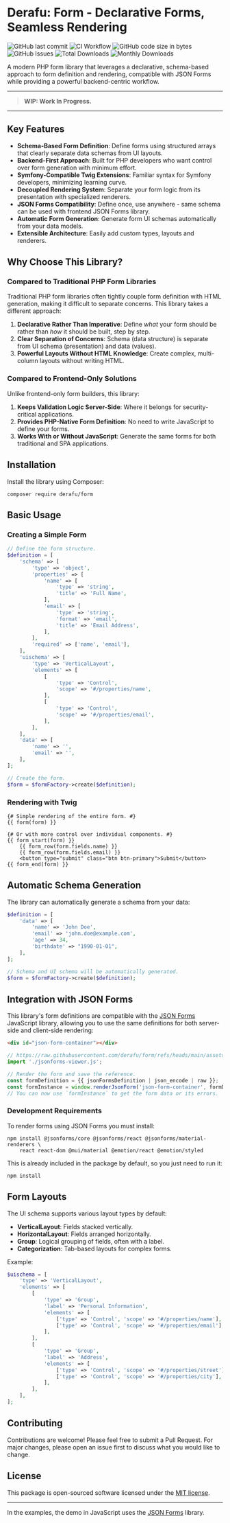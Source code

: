 # Derafu: Form - Declarative Forms, Seamless Rendering

![GitHub last commit](https://img.shields.io/github/last-commit/derafu/form/main)
![CI Workflow](https://github.com/derafu/form/actions/workflows/ci.yml/badge.svg?branch=main&event=push)
![GitHub code size in bytes](https://img.shields.io/github/languages/code-size/derafu/form)
![GitHub Issues](https://img.shields.io/github/issues-raw/derafu/form)
![Total Downloads](https://poser.pugx.org/derafu/form/downloads)
![Monthly Downloads](https://poser.pugx.org/derafu/form/d/monthly)

A modern PHP form library that leverages a declarative, schema-based approach to form definition and rendering, compatible with JSON Forms while providing a powerful backend-centric workflow.

---

> **WIP: Work In Progress.**

---

## Key Features

- **Schema-Based Form Definition**: Define forms using structured arrays that clearly separate data schemas from UI layouts.
- **Backend-First Approach**: Built for PHP developers who want control over form generation with minimum effort.
- **Symfony-Compatible Twig Extensions**: Familiar syntax for Symfony developers, minimizing learning curve.
- **Decoupled Rendering System**: Separate your form logic from its presentation with specialized renderers.
- **JSON Forms Compatibility**: Define once, use anywhere - same schema can be used with frontend JSON Forms library.
- **Automatic Form Generation**: Generate form UI schemas automatically from your data models.
- **Extensible Architecture**: Easily add custom types, layouts and renderers.

## Why Choose This Library?

### Compared to Traditional PHP Form Libraries

Traditional PHP form libraries often tightly couple form definition with HTML generation, making it difficult to separate concerns. This library takes a different approach:

1. **Declarative Rather Than Imperative**: Define _what_ your form should be rather than _how_ it should be built, step by step.
2. **Clear Separation of Concerns**: Schema (data structure) is separate from UI schema (presentation) and data (values).
3. **Powerful Layouts Without HTML Knowledge**: Create complex, multi-column layouts without writing HTML.

### Compared to Frontend-Only Solutions

Unlike frontend-only form builders, this library:

1. **Keeps Validation Logic Server-Side**: Where it belongs for security-critical applications.
2. **Provides PHP-Native Form Definition**: No need to write JavaScript to define your forms.
3. **Works With or Without JavaScript**: Generate the same forms for both traditional and SPA applications.

## Installation

Install the library using Composer:

```shell
composer require derafu/form
```

## Basic Usage

### Creating a Simple Form

```php
// Define the form structure.
$definition = [
    'schema' => [
        'type' => 'object',
        'properties' => [
            'name' => [
                'type' => 'string',
                'title' => 'Full Name',
            ],
            'email' => [
                'type' => 'string',
                'format' => 'email',
                'title' => 'Email Address',
            ],
        ],
        'required' => ['name', 'email'],
    ],
    'uischema' => [
        'type' => 'VerticalLayout',
        'elements' => [
            [
                'type' => 'Control',
                'scope' => '#/properties/name',
            ],
            [
                'type' => 'Control',
                'scope' => '#/properties/email',
            ],
        ],
    ],
    'data' => [
        'name' => '',
        'email' => '',
    ],
];

// Create the form.
$form = $formFactory->create($definition);
```

### Rendering with Twig

```twig
{# Simple rendering of the entire form. #}
{{ form(form) }}

{# Or with more control over individual components. #}
{{ form_start(form) }}
    {{ form_row(form.fields.name) }}
    {{ form_row(form.fields.email) }}
    <button type="submit" class="btn btn-primary">Submit</button>
{{ form_end(form) }}
```

## Automatic Schema Generation

The library can automatically generate a schema from your data:

```php
$definition = [
    'data' => [
        'name' => 'John Doe',
        'email' => 'john.doe@example.com',
        'age' => 34,
        'birthdate' => "1990-01-01",
    ],
];

// Schema and UI schema will be automatically generated.
$form = $formFactory->create($definition);
```

## Integration with JSON Forms

This library's form definitions are compatible with the [JSON Forms](https://jsonforms.io) JavaScript library, allowing you to use the same definitions for both server-side and client-side rendering:

```html
<div id="json-form-container"></div>
```

```javascript
// https://raw.githubusercontent.com/derafu/form/refs/heads/main/assets/js/jsonforms-viewer.js
import './jsonforms-viewer.js';

// Render the form and save the reference.
const formDefinition = {{ jsonFormsDefinition | json_encode | raw }};
const formInstance = window.renderJsonForm('json-form-container', formDefinition);
// You can now use `formInstance` to get the form data or its errors.
```

### Development Requirements

To render forms using JSON Forms you must install:

```shell
npm install @jsonforms/core @jsonforms/react @jsonforms/material-renderers \
    react react-dom @mui/material @emotion/react @emotion/styled
```

This is already included in the package by default, so you just need to run it:

```shell
npm install
```

## Form Layouts

The UI schema supports various layout types by default:

- **VerticalLayout**: Fields stacked vertically.
- **HorizontalLayout**: Fields arranged horizontally.
- **Group**: Logical grouping of fields, often with a label.
- **Categorization**: Tab-based layouts for complex forms.

Example:

```php
$uischema = [
    'type' => 'VerticalLayout',
    'elements' => [
        [
            'type' => 'Group',
            'label' => 'Personal Information',
            'elements' => [
                ['type' => 'Control', 'scope' => '#/properties/name'],
                ['type' => 'Control', 'scope' => '#/properties/email'],
            ],
        ],
        [
            'type' => 'Group',
            'label' => 'Address',
            'elements' => [
                ['type' => 'Control', 'scope' => '#/properties/street'],
                ['type' => 'Control', 'scope' => '#/properties/city'],
            ],
        ],
    ],
];
```

## Contributing

Contributions are welcome! Please feel free to submit a Pull Request. For major changes, please open an issue first to discuss what you would like to change.

## License

This package is open-sourced software licensed under the [MIT license](https://opensource.org/licenses/MIT).

---

In the examples, the demo in JavaScript uses the [JSON Forms](https://jsonforms.io) library.
